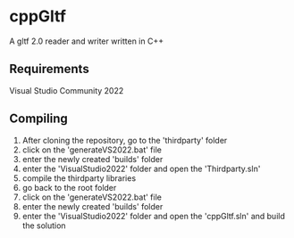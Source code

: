 # cppGltf
A gltf 2.0 reader and writer written in C++

## Requirements
Visual Studio Community 2022 

## Compiling
1. After cloning the repository, go to the 'thirdparty' folder
2. click on the 'generateVS2022.bat' file
3. enter the newly created 'builds' folder
4. enter the 'VisualStudio2022' folder and open the 'Thirdparty.sln'
5. compile the thirdparty libraries
6. go back to the root folder
7. click on the 'generateVS2022.bat' file
8. enter the newly created 'builds' folder
9. enter the 'VisualStudio2022' folder and open the 'cppGltf.sln' and build the solution